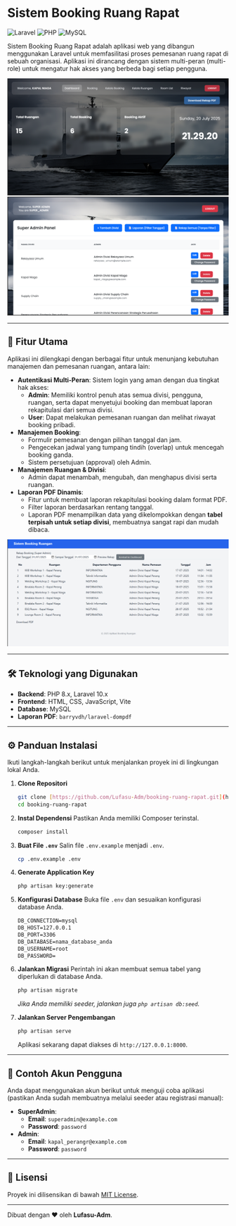 # Sistem Booking Ruang Rapat

![Laravel](https://img.shields.io/badge/Laravel-FF2D20?style=for-the-badge&logo=laravel&logoColor=white)
![PHP](https://img.shields.io/badge/PHP-777BB4?style=for-the-badge&logo=php&logoColor=white)
![MySQL](https://img.shields.io/badge/MySQL-4479A1?style=for-the-badge&logo=mysql&logoColor=white)

Sistem Booking Ruang Rapat adalah aplikasi web yang dibangun menggunakan Laravel untuk memfasilitasi proses pemesanan ruang rapat di sebuah organisasi. Aplikasi ini dirancang dengan sistem multi-peran (multi-role) untuk mengatur hak akses yang berbeda bagi setiap pengguna.

![Tampilan Dashboard Admin](https://github.com/Lufasu-Adm/booking-ruang-rapat/blob/main/UI/Admin.png)
![Tampilan Dashboard Super Admin](https://github.com/Lufasu-Adm/booking-ruang-rapat/blob/main/UI/superadmin.png)

---

## 🚀 Fitur Utama

Aplikasi ini dilengkapi dengan berbagai fitur untuk menunjang kebutuhan manajemen dan pemesanan ruangan, antara lain:

* **Autentikasi Multi-Peran**: Sistem login yang aman dengan dua tingkat hak akses:
    * **Admin**: Memiliki kontrol penuh atas semua divisi, pengguna, ruangan, serta dapat menyetujui booking dan membuat laporan rekapitulasi dari semua divisi.
    * **User**: Dapat melakukan pemesanan ruangan dan melihat riwayat booking pribadi.
* **Manajemen Booking**:
    * Formulir pemesanan dengan pilihan tanggal dan jam.
    * Pengecekan jadwal yang tumpang tindih (overlap) untuk mencegah booking ganda.
    * Sistem persetujuan (approval) oleh Admin.
* **Manajemen Ruangan & Divisi**:
    * Admin dapat menambah, mengubah, dan menghapus divisi serta ruangan.
* **Laporan PDF Dinamis**:
    * Fitur untuk membuat laporan rekapitulasi booking dalam format PDF.
    * Filter laporan berdasarkan rentang tanggal.
    * Laporan PDF menampilkan data yang dikelompokkan dengan **tabel terpisah untuk setiap divisi**, membuatnya sangat rapi dan mudah dibaca.

![Tampilan Halaman Filter](https://github.com/Lufasu-Adm/booking-ruang-rapat/blob/main/UI/Filter.png)

---

## 🛠️ Teknologi yang Digunakan

* **Backend**: PHP 8.x, Laravel 10.x
* **Frontend**: HTML, CSS, JavaScript, Vite
* **Database**: MySQL
* **Laporan PDF**: `barryvdh/laravel-dompdf`

---

## ⚙️ Panduan Instalasi

Ikuti langkah-langkah berikut untuk menjalankan proyek ini di lingkungan lokal Anda.

1.  **Clone Repositori**
    ```bash
    git clone [https://github.com/Lufasu-Adm/booking-ruang-rapat.git](https://github.com/Lufasu-Adm/booking-ruang-rapat.git)
    cd booking-ruang-rapat
    ```

2.  **Instal Dependensi**
    Pastikan Anda memiliki Composer terinstal.
    ```bash
    composer install
    ```

3.  **Buat File `.env`**
    Salin file `.env.example` menjadi `.env`.
    ```bash
    cp .env.example .env
    ```

4.  **Generate Application Key**
    ```bash
    php artisan key:generate
    ```

5.  **Konfigurasi Database**
    Buka file `.env` dan sesuaikan konfigurasi database Anda.
    ```env
    DB_CONNECTION=mysql
    DB_HOST=127.0.0.1
    DB_PORT=3306
    DB_DATABASE=nama_database_anda
    DB_USERNAME=root
    DB_PASSWORD=
    ```

6.  **Jalankan Migrasi**
    Perintah ini akan membuat semua tabel yang diperlukan di database Anda.
    ```bash
    php artisan migrate
    ```
    *Jika Anda memiliki seeder, jalankan juga `php artisan db:seed`.*

7.  **Jalankan Server Pengembangan**
    ```bash
    php artisan serve
    ```
    Aplikasi sekarang dapat diakses di `http://127.0.0.1:8000`.

---

## 👤 Contoh Akun Pengguna

Anda dapat menggunakan akun berikut untuk menguji coba aplikasi (pastikan Anda sudah membuatnya melalui seeder atau registrasi manual):

* **SuperAdmin**:
    * **Email**: `superadmin@example.com`
    * **Password**: `password`
* **Admin**:
    * **Email**: `kapal_perangr@example.com`
    * **Password**: `password`

---

## 📄 Lisensi

Proyek ini dilisensikan di bawah [MIT License](LICENSE.md).

---

Dibuat dengan ❤️ oleh **Lufasu-Adm**.

